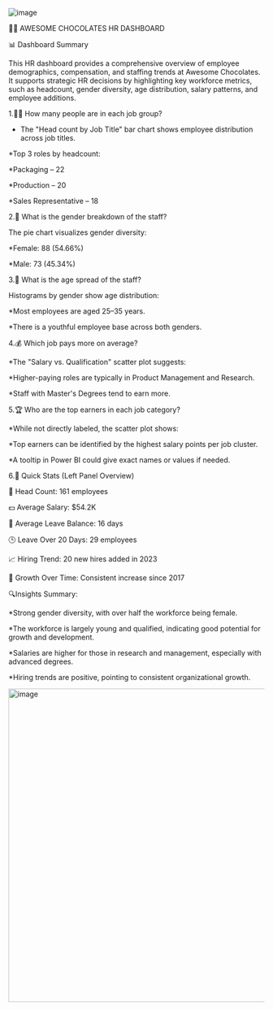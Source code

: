 ![image](https://github.com/user-attachments/assets/974d9626-f8a5-430c-874e-7318348a238a)

🧑‍💼 AWESOME CHOCOLATES HR DASHBOARD

📊 Dashboard Summary

This HR dashboard provides a comprehensive overview of employee demographics, compensation, and staffing trends at Awesome Chocolates. It supports strategic HR decisions by highlighting key workforce metrics, such as headcount, gender diversity, age distribution, salary patterns, and employee additions.

1.👷‍♂️ How many people are in each job group?
* The "Head count by Job Title" bar chart shows employee distribution across job titles.

 *Top 3 roles by headcount:
   
   *Packaging – 22
   
   *Production – 20
   
   *Sales Representative – 18
   
   
2.🚻 What is the gender breakdown of the staff?

The pie chart visualizes gender diversity:

  *Female: 88 (54.66%)

  *Male: 73 (45.34%)
  

3.🎂 What is the age spread of the staff?

Histograms by gender show age distribution:

  *Most employees are aged 25–35 years.

  *There is a youthful employee base across both genders.
  
  
4.💰 Which job pays more on average?

  *The "Salary vs. Qualification" scatter plot suggests:

   *Higher-paying roles are typically in Product Management and Research.

   *Staff with Master's Degrees tend to earn more.
   

5.🏆 Who are the top earners in each job category?

  *While not directly labeled, the scatter plot shows:
  
  *Top earners can be identified by the highest salary points per job cluster.

  *A tooltip in Power BI could give exact names or values if needed.
  
  
6.📌 Quick Stats (Left Panel Overview)

👥 Head Count: 161 employees

💵 Average Salary: $54.2K

🌴 Average Leave Balance: 16 days

🕒 Leave Over 20 Days: 29 employees

📈 Hiring Trend: 20 new hires added in 2023

📅 Growth Over Time: Consistent increase since 2017


🔍Insights Summary:

*Strong gender diversity, with over half the workforce being female.

*The workforce is largely young and qualified, indicating good potential for growth and development.

*Salaries are higher for those in research and management, especially with advanced degrees.

*Hiring trends are positive, pointing to consistent organizational growth.



<img width="617" alt="image" src="https://github.com/user-attachments/assets/cabe2e97-2024-451c-b5a9-5dd4cf9fab48" />


